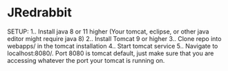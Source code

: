 # JRedrabbit
SETUP:
1.. Install java 8 or 11 higher (Your tomcat, eclipse, or other java editor might require java 8)
2.. Install Tomcat 9 or higher
3.. Clone repo into webapps/ in the tomcat installation
4.. Start tomcat service
5.. Navigate to localhost:8080/. Port 8080 is tomcat default, just make sure that you are accessing whatever the port your tomcat is running on.
